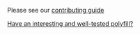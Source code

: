Please see our [contributing guide](https://github.com/Polyfiller/polyfiller/blob/master/CONTRIBUTING.md) 

[Have an interesting and well-tested polyfill?](https://github.com/Polyfiller/polyfiller-catalog)
